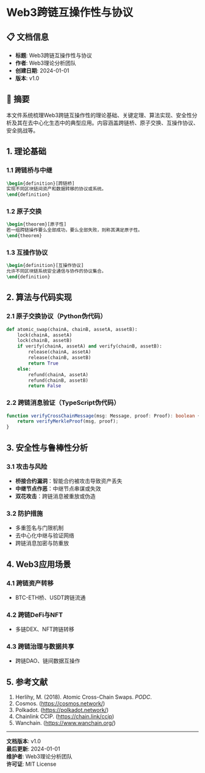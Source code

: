 # Web3跨链互操作性与协议

## 📋 文档信息

- **标题**: Web3跨链互操作性与协议
- **作者**: Web3理论分析团队
- **创建日期**: 2024-01-01
- **版本**: v1.0

## 📝 摘要

本文件系统梳理Web3跨链互操作性的理论基础、关键定理、算法实现、安全性分析及其在去中心化生态中的典型应用。内容涵盖跨链桥、原子交换、互操作协议、安全挑战等。

## 1. 理论基础

### 1.1 跨链桥与中继

```latex
\begin{definition}[跨链桥]
实现不同区块链间资产和数据转移的协议或系统。
\end{definition}
```

### 1.2 原子交换

```latex
\begin{theorem}[原子性]
若一组跨链操作要么全部成功，要么全部失败，则称其满足原子性。
\end{theorem}
```

### 1.3 互操作协议

```latex
\begin{definition}[互操作协议]
允许不同区块链系统安全通信与协作的协议集合。
\end{definition}
```

## 2. 算法与代码实现

### 2.1 原子交换协议（Python伪代码）

```python
def atomic_swap(chainA, chainB, assetA, assetB):
    lock(chainA, assetA)
    lock(chainB, assetB)
    if verify(chainA, assetA) and verify(chainB, assetB):
        release(chainA, assetA)
        release(chainB, assetB)
        return True
    else:
        refund(chainA, assetA)
        refund(chainB, assetB)
        return False
```

### 2.2 跨链消息验证（TypeScript伪代码）

```typescript
function verifyCrossChainMessage(msg: Message, proof: Proof): boolean {
    return verifyMerkleProof(msg, proof);
}
```

## 3. 安全性与鲁棒性分析

### 3.1 攻击与风险

- **桥接合约漏洞**：智能合约被攻击导致资产丢失
- **中继节点作恶**：中继节点串谋或失效
- **双花攻击**：跨链消息被重放或伪造

### 3.2 防护措施

- 多重签名与门限机制
- 去中心化中继与验证网络
- 跨链消息加密与防重放

## 4. Web3应用场景

### 4.1 跨链资产转移

- BTC-ETH桥、USDT跨链流通

### 4.2 跨链DeFi与NFT

- 多链DEX、NFT跨链转移

### 4.3 跨链治理与数据共享

- 跨链DAO、链间数据互操作

## 5. 参考文献

1. Herlihy, M. (2018). Atomic Cross-Chain Swaps. *PODC*.
2. Cosmos. (<https://cosmos.network/>)
3. Polkadot. (<https://polkadot.network/>)
4. Chainlink CCIP. (<https://chain.link/ccip>)
5. Wanchain. (<https://www.wanchain.org/>)

---

**文档版本**: v1.0  
**最后更新**: 2024-01-01  
**维护者**: Web3理论分析团队  
**许可证**: MIT License
